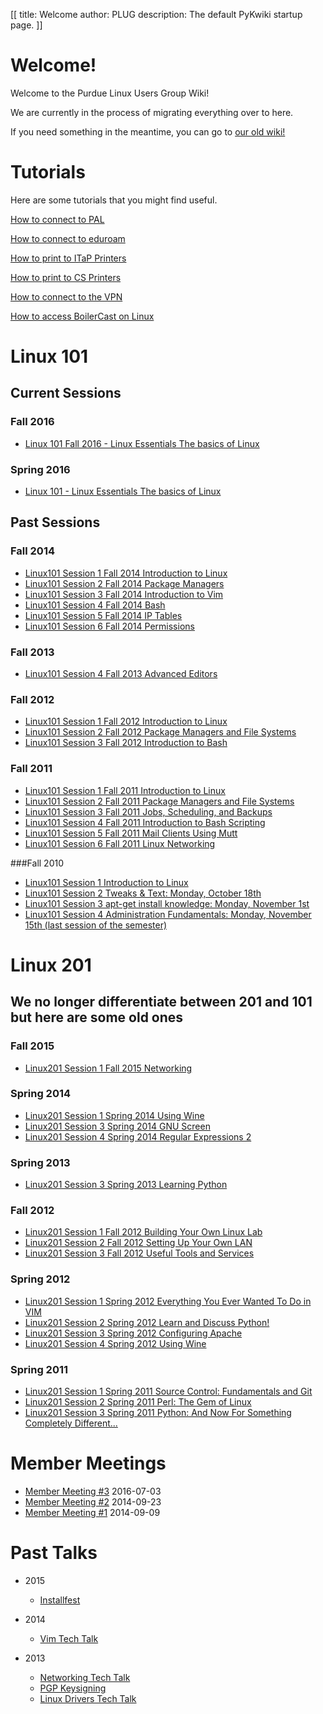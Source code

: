 [[
title: Welcome
author: PLUG
description: The default PyKwiki startup page.
]]

# Welcome!

Welcome to the Purdue Linux Users Group Wiki!

We are currently in the process of migrating everything over to here. 

If you need something in the meantime, you can go to [our old wiki!](http://diode.purduelug.org/wiki/)

# Tutorials
Here are some tutorials that you might find useful.

[How to connect to PAL](tutorials/wifi.html)

[How to connect to eduroam]()

[How to print to ITaP Printers]()

[How to print to CS Printers](http://support.cs.purdue.edu/help/Printing_from_Linux)

[How to connect to the VPN](tutorials/vpn.html)

[How to access BoilerCast on Linux]()

# Linux 101

## Current Sessions

### Fall 2016

- [Linux 101 Fall 2016 - Linux Essentials The basics of Linux]()

### Spring 2016
- [Linux 101 - Linux Essentials The basics of Linux]()

## Past Sessions

### Fall 2014
- [Linux101 Session 1 Fall 2014 Introduction to Linux]()
- [Linux101 Session 2 Fall 2014 Package Managers]()
- [Linux101 Session 3 Fall 2014 Introduction to Vim]()
- [Linux101 Session 4 Fall 2014 Bash]()
- [Linux101 Session 5 Fall 2014 IP Tables]()
- [Linux101 Session 6 Fall 2014 Permissions]()

### Fall 2013
- [Linux101 Session 4 Fall 2013 Advanced Editors]()

### Fall 2012
- [Linux101 Session 1 Fall 2012 Introduction to Linux]()
- [Linux101 Session 2 Fall 2012 Package Managers and File Systems]()
- [Linux101 Session 3 Fall 2012 Introduction to Bash]()

### Fall 2011
- [Linux101 Session 1 Fall 2011 Introduction to Linux]()
- [Linux101 Session 2 Fall 2011 Package Managers and File Systems]()
- [Linux101 Session 3 Fall 2011 Jobs, Scheduling, and Backups]()
- [Linux101 Session 4 Fall 2011 Introduction to Bash Scripting]()
- [Linux101 Session 5 Fall 2011 Mail Clients Using Mutt]()
- [Linux101 Session 6 Fall 2011 Linux Networking]()

###Fall 2010
- [Linux101 Session 1 Introduction to Linux]()
- [Linux101 Session 2 Tweaks & Text: Monday, October 18th]()
- [Linux101 Session 3 apt-get install knowledge: Monday, November 1st]()
- [Linux101 Session 4 Administration Fundamentals: Monday, November 15th (last session of the semester)]()

# Linux 201

## We no longer differentiate between 201 and 101 but here are some old ones

### Fall 2015
- [Linux201 Session 1 Fall 2015 Networking](linux201/Session_1_slides_2015.pdf)

### Spring 2014
- [Linux201 Session 1 Spring 2014 Using Wine](linux201/spring14sess1.html)
- [Linux201 Session 3 Spring 2014 GNU Screen](linux201/spring14sess3.html)
- [Linux201 Session 4 Spring 2014 Regular Expressions 2](linux201/spring14sess4.html)

### Spring 2013
- [Linux201 Session 3 Spring 2013 Learning Python](linux201/spring13sess3.html)

### Fall 2012
- [Linux201 Session 1 Fall 2012 Building Your Own Linux Lab](linux201/fall12sess1.html)
- [Linux201 Session 2 Fall 2012 Setting Up Your Own LAN](linux201/Session_2_slides_2012.odp)
- [Linux201 Session 3 Fall 2012 Useful Tools and Services](linux201/Session_3_slides_2012.odp)

### Spring 2012
- [Linux201 Session 1 Spring 2012 Everything You Ever Wanted To Do in VIM](linux201/spring12sess1.html)
- [Linux201 Session 2 Spring 2012 Learn and Discuss Python!](linux201/spring12sess2.html)
- [Linux201 Session 3 Spring 2012 Configuring Apache](linux201/spring12sess3.html)
- [Linux201 Session 4 Spring 2012 Using Wine](linux201/spring12sess4.html)

### Spring 2011
- [Linux201 Session 1 Spring 2011 Source Control: Fundamentals and Git](linux201/spring11sess1.html)
- [Linux201 Session 2 Spring 2011 Perl: The Gem of Linux](linux201/spring11sess2.html)
- [Linux201 Session 3 Spring 2011 Python: And Now For Something Completely Different...](linux201/spring11sess3.html)

# Member Meetings

- [Member Meeting #3]() 2016-07-03
- [Member Meeting #2]() 2014-09-23
- [Member Meeting #1]() 2014-09-09

# Past Talks

- 2015
    - [Installfest]()

- 2014
    - [Vim Tech Talk]()

- 2013
    - [Networking Tech Talk]()
    - [PGP Keysigning]()
    - [Linux Drivers Tech Talk]()

